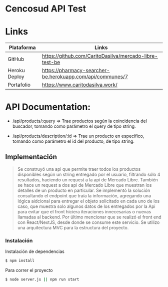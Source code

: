 # Cencosud API Test

# Links

| Plataforma | Links |
| ------ | ------ |
| GitHub | https://github.com/CaritoDasilva/mercado-libre-test-be |
| Heroku Deploy | https://pharmacy-searcher-be.herokuapp.com/api/communes/7 |
| Portafolio | https://www.caritodasilva.work/ |


# API Documentation:
  - /api/products/:query => Trae productos según la coincidencia del buscador, tomando como parámetro el query de tipo string.

 - /api/products/description/:id => Trae un producto en específico, tomando como parámetro el id del producto,  de tipo string.

## Implementación

> Se construyó una api que permite traer todos los productos disponibles según un string entregado por el usuario, filtrando sólo 4 resultados, haciendo un request a la api de Mercado Libre.
> También se hace un request a dos api de Mercado Libre que muestran los detalles de un producto en particular. 
> Se implementó la solución consultando el endpoint que traía la información, agregando una lógica aidcional para entregar el objeto solicitado en cada uno de los caso, que muestra solo algunos datos de los entregados por la Api para evitar que el front hiciera iteraciones innecesarias o nuevas llamadas al backend.
> Por último mencionar que se realizó el front end con React/NextJS, desde donde se consume este servicio.
>Se utilizo una arquitectura MVC para la estructura del proyecto.


### Instalación

Instalación de dependencias
```sh
$ npm install
```

Para correr el proyecto

```sh
$ node server.js || npm run start
```
